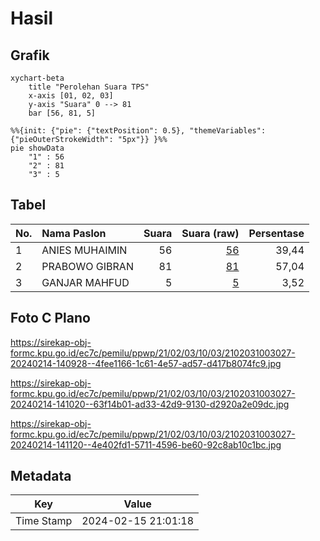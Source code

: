 # Hasil

## Grafik

```mermaid
xychart-beta
    title "Perolehan Suara TPS"
    x-axis [01, 02, 03]
    y-axis "Suara" 0 --> 81
    bar [56, 81, 5]
```

```mermaid
%%{init: {"pie": {"textPosition": 0.5}, "themeVariables": {"pieOuterStrokeWidth": "5px"}} }%%
pie showData
    "1" : 56
    "2" : 81
    "3" : 5
```

## Tabel

| No. | Nama Paslon    | Suara | Suara (raw) | Persentase |
|:--- |:-------------- | -----:| -----------:| ----------:|
| 1   | ANIES MUHAIMIN | 56    | [56][p-1]   | 39,44      |
| 2   | PRABOWO GIBRAN | 81    | [81][p-2]   | 57,04      |
| 3   | GANJAR MAHFUD  | 5     | [5][p-3]    | 3,52       |


[p-1]: https://github.com/gigit-pemilu/pemilu-2024-21-kepulauan-riau/blob/main/pilpres/hitung-suara/sub/21-kepulauan-riau/sub/02-karimun/sub/03-karimun/sub/1003-sungai-lakam-timur/sub/027-tps/sub/paslon-1.txt
[p-2]: https://github.com/gigit-pemilu/pemilu-2024-21-kepulauan-riau/blob/main/pilpres/hitung-suara/sub/21-kepulauan-riau/sub/02-karimun/sub/03-karimun/sub/1003-sungai-lakam-timur/sub/027-tps/sub/paslon-2.txt
[p-3]: https://github.com/gigit-pemilu/pemilu-2024-21-kepulauan-riau/blob/main/pilpres/hitung-suara/sub/21-kepulauan-riau/sub/02-karimun/sub/03-karimun/sub/1003-sungai-lakam-timur/sub/027-tps/sub/paslon-3.txt

## Foto C Plano

https://sirekap-obj-formc.kpu.go.id/ec7c/pemilu/ppwp/21/02/03/10/03/2102031003027-20240214-140928--4fee1166-1c61-4e57-ad57-d417b8074fc9.jpg

https://sirekap-obj-formc.kpu.go.id/ec7c/pemilu/ppwp/21/02/03/10/03/2102031003027-20240214-141020--63f14b01-ad33-42d9-9130-d2920a2e09dc.jpg

https://sirekap-obj-formc.kpu.go.id/ec7c/pemilu/ppwp/21/02/03/10/03/2102031003027-20240214-141120--4e402fd1-5711-4596-be60-92c8ab10c1bc.jpg


## Metadata

| Key        | Value               |
| ---------- | ------------------- |
| Time Stamp | 2024-02-15 21:01:18 |



